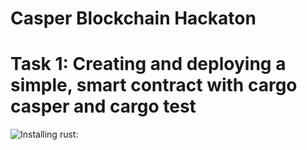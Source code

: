 # Casper Blockchain Hackaton
# Task 1: Creating and deploying a simple, smart contract with cargo casper and cargo test
![Installing rust:](https://github.com/power458/Casper_hackaton/images/1.png)

